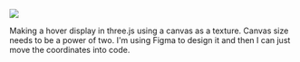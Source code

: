 ![](https://db-feed.s3.amazonaws.com/legacy/Screen_Shot_2019_01_11_at_2_17_25_PM-1547234382366.png)

Making a hover display in three.js using a canvas as a texture. Canvas size needs to be a power of two. I'm using Figma to design it and then I can just move the coordinates into code.
